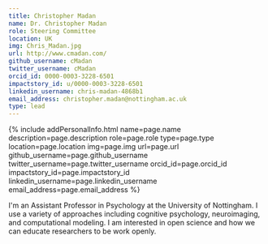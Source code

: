 ```yaml
---
title: Christopher Madan
name: Dr. Christopher Madan
role: Steering Committee
location: UK
img: Chris_Madan.jpg
url: http://www.cmadan.com/
github_username: cMadan
twitter_username: cMadan
orcid_id: 0000-0003-3228-6501
impactstory_id: u/0000-0003-3228-6501
linkedin_username: chris-madan-4868b1
email_address: christopher.madan@nottingham.ac.uk
type: lead
---
```


<!--HTML / LIQUID stuff to render picture and links  -->
{% include addPersonalInfo.html name=page.name description=page.description role=page.role type=page.type location=page.location img=page.img url=page.url github_username=page.github_username twitter_username=page.twitter_username orcid_id=page.orcid_id impactstory_id=page.impactstory_id linkedin_username=page.linkedin_username email_address=page.email_address %}

<!-- START OF FREE MARKDOWN  -->
I'm an Assistant Professor in Psychology at the University of Nottingham. I use a variety of approaches including cognitive psychology, neuroimaging, and computational modeling. I am interested in open science and how we can educate researchers to be work openly.
